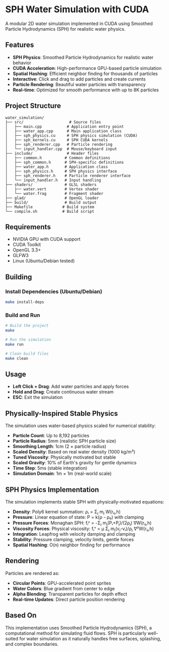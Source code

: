 # SPH Water Simulation with CUDA

A modular 2D water simulation implemented in CUDA using Smoothed Particle Hydrodynamics (SPH) for realistic water physics.

## Features

- **SPH Physics**: Smoothed Particle Hydrodynamics for realistic water behavior
- **CUDA Acceleration**: High-performance GPU-based particle simulation
- **Spatial Hashing**: Efficient neighbor finding for thousands of particles
- **Interactive**: Click and drag to add particles and create currents
- **Particle Rendering**: Beautiful water particles with transparency
- **Real-time**: Optimized for smooth performance with up to 8K particles

## Project Structure

```
water_simulation/
├── src/                    # Source files
│   ├── main.cpp           # Application entry point
│   ├── water_app.cpp      # Main application class
│   ├── sph_physics.cu     # SPH physics simulation (CUDA)
│   ├── sph_kernels.cu     # SPH CUDA kernels
│   ├── sph_renderer.cpp   # Particle rendering
│   └── input_handler.cpp  # Mouse/keyboard input
├── include/               # Header files
│   ├── common.h          # Common definitions
│   ├── sph_common.h      # SPH-specific definitions
│   ├── water_app.h       # Application class
│   ├── sph_physics.h     # SPH physics interface
│   ├── sph_renderer.h    # Particle renderer interface
│   └── input_handler.h   # Input handling
├── shaders/              # GLSL shaders
│   ├── water.vert        # Vertex shader
│   └── water.frag        # Fragment shader
├── glad/                 # OpenGL loader
├── build/                # Build output
├── Makefile             # Build system
└── compile.sh           # Build script
```

## Requirements

- NVIDIA GPU with CUDA support
- CUDA Toolkit
- OpenGL 3.3+
- GLFW3
- Linux (Ubuntu/Debian tested)

## Building

### Install Dependencies (Ubuntu/Debian)
```bash
make install-deps
```

### Build and Run
```bash
# Build the project
make

# Run the simulation
make run

# Clean build files
make clean
```

## Usage

- **Left Click + Drag**: Add water particles and apply forces
- **Hold and Drag**: Create continuous water stream
- **ESC**: Exit the simulation

## Physically-Inspired Stable Physics

The simulation uses water-based physics scaled for numerical stability:
- **Particle Count**: Up to 8,192 particles  
- **Particle Radius**: 5mm (realistic SPH particle size)
- **Smoothing Length**: 1cm (2 × particle radius)
- **Scaled Density**: Based on real water density (1000 kg/m³)
- **Tuned Viscosity**: Physically motivated but stable
- **Scaled Gravity**: 10% of Earth's gravity for gentle dynamics
- **Time Step**: 5ms (stable integration)
- **Simulation Domain**: 1m × 1m (real-world scale)

## SPH Physics Implementation

The simulation implements stable SPH with physically-motivated equations:
- **Density**: Poly6 kernel summation: ρᵢ = Σⱼ mⱼ W(rᵢⱼ,h)
- **Pressure**: Linear equation of state: P = k(ρ - ρ₀) with clamping
- **Pressure Forces**: Monaghan SPH: fᵢᴾ = -Σⱼ mⱼ(Pᵢ+Pⱼ)/(2ρⱼ) ∇W(rᵢⱼ,h)
- **Viscosity Forces**: Physical viscosity: fᵢᵛ = μ Σⱼ mⱼ(vⱼ-vᵢ)/ρⱼ ∇²W(rᵢⱼ,h)
- **Integration**: Leapfrog with velocity damping and clamping
- **Stability**: Pressure clamping, velocity limits, gentle forces
- **Spatial Hashing**: O(n) neighbor finding for performance

## Rendering

Particles are rendered as:
- **Circular Points**: GPU-accelerated point sprites
- **Water Colors**: Blue gradient from center to edge
- **Alpha Blending**: Transparent particles for depth effect
- **Real-time Updates**: Direct particle position rendering

## Based On

This implementation uses Smoothed Particle Hydrodynamics (SPH), a computational method for simulating fluid flows. SPH is particularly well-suited for water simulation as it naturally handles free surfaces, splashing, and complex boundaries.